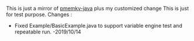 This is just a mirror of [pmemkv-java](https://github.com/pmem/pmemkv-java)  plus my customized change 
This is just for test purpose.
Changes : 
* Fixed Example/BasicExample.java to support variable engine test and repeatable run. -2019/10/14
